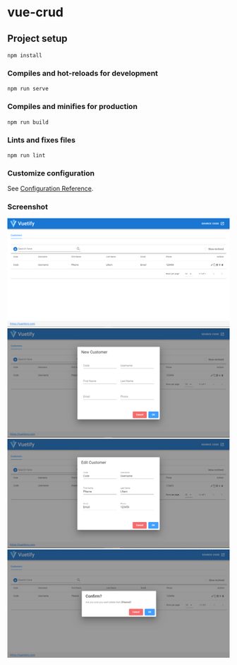 # vue-crud

## Project setup
```
npm install
```

### Compiles and hot-reloads for development
```
npm run serve
```

### Compiles and minifies for production
```
npm run build
```

### Lints and fixes files
```
npm run lint
```

### Customize configuration
See [Configuration Reference](https://cli.vuejs.org/config/).

### Screenshot
![Capture](https://raw.githubusercontent.com/tuanitpro/vue-crud/master/screenshot/Capture.PNG)
![Capture](https://raw.githubusercontent.com/tuanitpro/vue-crud/master/screenshot/Capture1.PNG)
![Capture](https://raw.githubusercontent.com/tuanitpro/vue-crud/master/screenshot/Capture2.PNG)
![Capture](https://raw.githubusercontent.com/tuanitpro/vue-crud/master/screenshot/Capture3.PNG)
